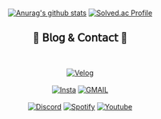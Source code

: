    <div align="center">
   
   <img align="center" src="https://ifh.cc/g/B5mAqN.png" alt=""><br>
   
   </div>
   
   <div align='center'>
   
   
   [![Anurag's github stats](https://github-readme-stats.vercel.app/api?username=devjaepal)](https://github.com/anuraghazra/github-readme-stats) 
   [![Solved.ac Profile](http://mazassumnida.wtf/api/v2/generate_badge?boj=wocks3254)](https://solved.ac/wocks3254/)
   
   </div>

  
<h2 align="center">🌳 𝖡𝗅𝗈𝗀 & 𝖢𝗈𝗇𝗍𝖺𝖼𝗍 🌳</h2>

<br>

<p align="center"> 
   <a href="https://velog.io/@jaepal"><img alt="Velog" src ="https://img.shields.io/badge/Velog-20C997.svg?&style=for-the-badge&logo=Velog&logoColor=white"/></a>
  <br><br>
  <a href="https://www.instagram.com/jaechane/"><img alt="Insta" src ="https://img.shields.io/badge/Instagram-E4405F.svg?&style=for-the-badge&logo=Instagram&logoColor=white"/></a>
  <a href="mailto:wocks3254@gmail.com" target="blank"><img alt="GMAIL" src ="https://img.shields.io/badge/Gmail-EA4335.svg?&style=for-the-badge&logo=Gmail&logoColor=white"/></a><br><br>
    <a href=""><img alt="Discord" src ="https://img.shields.io/badge/Discord-5865F2.svg?&style=for-the-badge&logo=Discord&logoColor=white"/></a>
  <a href="https://open.spotify.com/user/315akziob73jvy6udr4gibs52khu"><img alt="Spotify" src ="https://img.shields.io/badge/Spotify-1DB954.svg?&style=for-the-badge&logo=Spotify&logoColor=white"/></a>
   <a href="https://www.youtube.com/channel/UCZfp2GI6PfR7-6pn4OlqlPA"><img alt="Youtube" src ="https://img.shields.io/badge/Youtube-FF0000.svg?&style=for-the-badge&logo=Youtube&logoColor=white"/></a>
</p>
